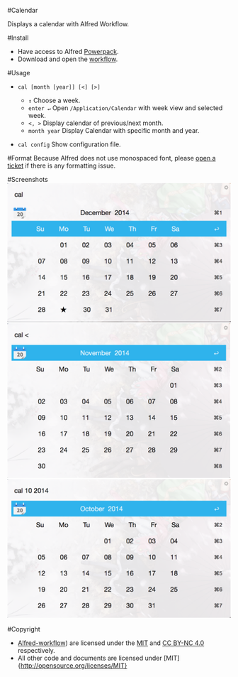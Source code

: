 #Calendar

Displays a calendar with Alfred Workflow.

#Install
- Have access to Alfred [Powerpack](http://www.alfredapp.com/powerpack/).
- Download and open the [workflow](Calendar.alfredworkflow?raw=true).

#Usage
- `cal [month [year]] [<] [>]`
	- `↕` Choose a week.
	- `enter ↵` Open `/Application/Calendar` with week view and selected week.
	- `<, >` Display calendar of previous/next month.
	- `month year` Display Calendar with specific month and year.

- `cal config` Show configuration file.

#Format
Because Alfred does not use monospaced font, please [open a ticket](https://github.com/owenwater/alfred-cal/issues/new) if there is any formatting issue.


#Screenshots
![screenshot1](screenshots/screenshot1.png?raw=true)
![screenshot2](screenshots/screenshot2.png?raw=true)
![screenshot3](screenshots/screenshot3.png?raw=true)

#Copyright
- [Alfred-workflow](https://github.com/deanishe/alfred-workflow)) are licensed under the [MIT](http://opensource.org/licenses/MIT) and [CC BY-NC 4.0](https://creativecommons.org/licenses/by-nc/4.0/legalcode) respectively.
- All other code and documents are licensed under [MIT]{http://opensource.org/licenses/MIT}
